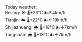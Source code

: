Today weather:  
Beijing: ☀️   🌡️+23°C 🌬️↖4km/h  
Tianjin: ☁️   🌡️+22°C 🌬️←19km/h  
Shijiazhuang: 🌦   🌡️+18°C 🌬️↓7km/h  
Tangshan: 🌧   🌡️+18°C 🌬️←7km/h  
